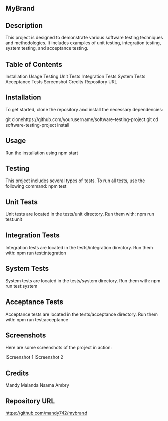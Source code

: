 ## MyBrand
## Description
This project is designed to demonstrate various software testing techniques and methodologies. It includes examples of unit testing, integration testing, system testing, and acceptance testing.

## Table of Contents
lnstallation
Usage
Testing
Unit Tests
Integration Tests
System Tests
Acceptance Tests
Screenshot
Credits
Repository URL

## Installation
To get started, clone the repository and install the necessary dependencies:

git clonehttps://github.com/yourusername/software-testing-project.git
cd software-testing-project
install

## Usage
Run the installation using npm start

 ## Testing
This project includes several types of tests. To run all tests, use the following command:
npm test

## Unit Tests
Unit tests are located in the tests/unit directory. Run them with:
npm run test:unit

## Integration Tests
Integration tests are located in the tests/integration directory. Run them with:
npm run test:integration

## System Tests
System tests are located in the tests/system directory. Run them with:
npm run test:system

## Acceptance Tests
Acceptance tests are located in the tests/acceptance directory. Run them with:
npm run test:acceptance

## Screenshots
Here are some screenshots of the project in action:

!Screenshot 1 !Screenshot 2

## Credits
Mandy Malanda
Nsama Ambry

## Repository URL
https://github.com/mandy742/mybrand
